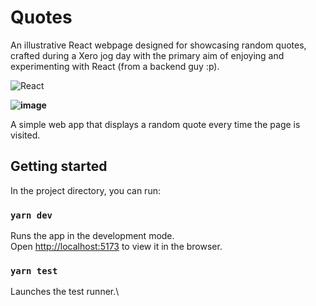 # Quotes

An illustrative React webpage designed for showcasing random quotes, crafted during a Xero jog day with the primary aim of enjoying and experimenting with React (from a backend guy :p).

![React](https://img.shields.io/badge/react-%2320232a.svg?style=for-the-badge&logo=react&logoColor=%2361DAFB)

**![image](https://github.com/glexposito/quotes/assets/1209324/c6e45e6c-05f9-4451-8c0c-567f0f82a78c)**


A simple web app that displays a random quote every time the page is visited.

## Getting started

In the project directory, you can run:

### `yarn dev`

Runs the app in the development mode.\
Open [http://localhost:5173](http://localhost:5173) to view it in the browser.

### `yarn test`

Launches the test runner.\
